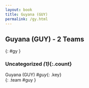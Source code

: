 ```yaml
---
layout: book
title: Guyana (GUY)
permalink: /gy.html
---
```


## Guyana (GUY) - 2 Teams
{: #gy }









### Uncategorized _(1)_{:.count}

Guyana  (GUY)  _#guy_{: .key} <br>
{: .team #guy }


 
